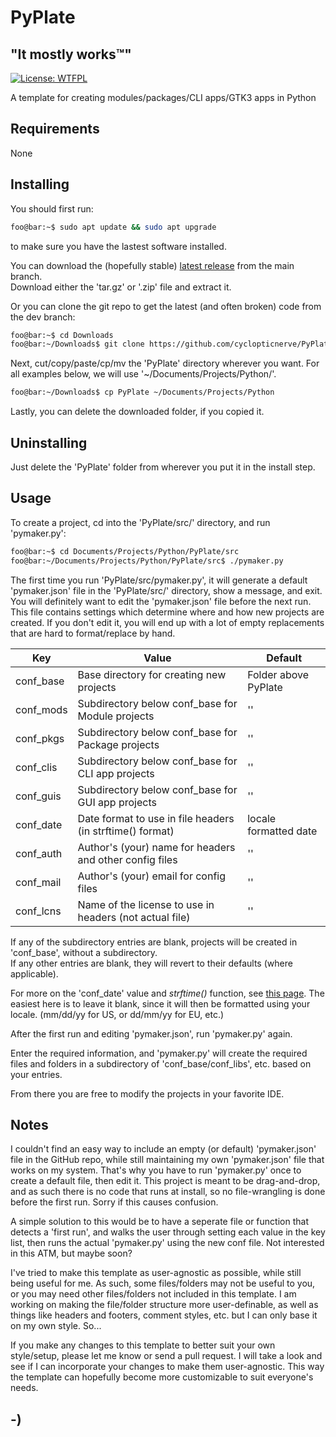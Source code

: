 <!----------------------------------------------------------------------------->
<!-- Project : PyPlate                                         /          \  -->
<!-- Filename: README.md                                      |     ()     | -->
<!-- Date    : 12/19/2022                                     |            | -->
<!-- Author  : cyclopticnerve                                 |   \____/   | -->
<!-- License : WTFPLv2                                         \          /  -->
<!----------------------------------------------------------------------------->

# PyPlate

## "It mostly works™"
[![License: WTFPL](https://img.shields.io/badge/License-WTFPL-brightgreen.svg)](http://www.wtfpl.net/about/)

A template for creating modules/packages/CLI apps/GTK3 apps in Python

## Requirements
None

## Installing
You should first run:
```bash
foo@bar:~$ sudo apt update && sudo apt upgrade
```
to make sure you have the lastest software installed.

You can download the (hopefully stable)
[latest release](https://github.com/cyclopticnerve/PyPlate/releases/latest) 
from the main branch.<br>
Download either the 'tar.gz' or '.zip' file and extract it.

Or you can clone the git repo to get the latest (and often broken) code 
from the dev branch:
```bash
foo@bar:~$ cd Downloads
foo@bar:~/Downloads$ git clone https://github.com/cyclopticnerve/PyPlate
```
Next, cut/copy/paste/cp/mv the 'PyPlate' directory wherever you want. For all 
examples below, we will use '~/Documents/Projects/Python/'.
```bash
foo@bar:~/Downloads$ cp PyPlate ~/Documents/Projects/Python
```

Lastly, you can delete the downloaded folder, if you copied it.

## Uninstalling
Just delete the 'PyPlate' folder from wherever you put it in the install step.

## Usage
To create a project, cd into the 'PyPlate/src/' directory, and run 'pymaker.py':
``` bash
foo@bar:~$ cd Documents/Projects/Python/PyPlate/src
foo@bar:~/Documents/Projects/Python/PyPlate/src$ ./pymaker.py
```

The first time you run 'PyPlate/src/pymaker.py', it will generate a default 
'pymaker.json' file in the 'PyPlate/src/' directory, show a message, and exit. 
You will definitely want to edit the 'pymaker.json' file before the next run. 
This file contains settings which determine where and how new projects are 
created. If you don't edit it, you will end up with a lot of empty replacements 
that are hard to format/replace by hand. 

| Key       | Value                                                     | Default               |
| --------- | --------------------------------------------------------- | --------------------- |
| conf_base | Base directory for creating new projects                  | Folder above PyPlate  |
| conf_mods | Subdirectory below conf_base for Module projects          | ''                    |
| conf_pkgs | Subdirectory below conf_base for Package projects         | ''                    |
| conf_clis | Subdirectory below conf_base for CLI app projects         | ''                    |
| conf_guis | Subdirectory below conf_base for GUI app projects         | ''                    |
| conf_date | Date format to use in file headers (in strftime() format) | locale formatted date |
| conf_auth | Author's (your) name for headers and other config files   | ''                    |
| conf_mail | Author's (your) email for config files                    | ''                    |
| conf_lcns | Name of the license to use in headers (not actual file)   | ''                    |

If any of the subdirectory entries are blank, projects will be created in 
'conf_base', without a subdirectory.<br>
If any other entries are blank, they will revert to their defaults (where 
applicable).

For more on the 'conf_date' value and *strftime()* function, see 
[this page](https://strftime.org/). The easiest here is to leave it blank, since 
it will then be formatted using your locale. (mm/dd/yy for US, or dd/mm/yy for 
EU, etc.)

After the first run and editing 'pymaker.json', run 'pymaker.py' again.

Enter the required information, and 'pymaker.py' will create the required files 
and folders in a subdirectory of 'conf_base/conf_libs', etc. based on your 
entries.

From there you are free to modify the projects in your favorite IDE.

## Notes

I couldn't find an easy way to include an empty (or default) 'pymaker.json' file 
in the GitHub repo, while still maintaining my own 'pymaker.json' file that 
works on my system. That's why you have to run 'pymaker.py' once to create a 
default file, then edit it. This project is meant to be drag-and-drop, and as 
such there is no code that runs at install, so no file-wrangling is done before 
the first run. Sorry if this causes confusion.

A simple solution to this would be to have a seperate file or function that
detects a 'first run', and walks the user through setting each value in the key
list, then runs the actual 'pymaker.py' using the new conf file. Not interested
in this ATM, but maybe soon?

I've tried to make this template as user-agnostic as possible, while still being
useful for me. As such, some files/folders may not be useful to you, or you may
need other files/folders not included in this template. I am working on making
the file/folder structure more user-definable, as well as things like headers
and footers, comment styles, etc. but I can only base it on my own style. So...

If you make any changes to this template to better suit your own style/setup, 
please let me know or send a pull request. I will take a look and see if I can 
incorporate your changes to make them user-agnostic. This way the template can 
hopefully become more customizable to suit everyone's needs.

## -)
<!-- -) -->

